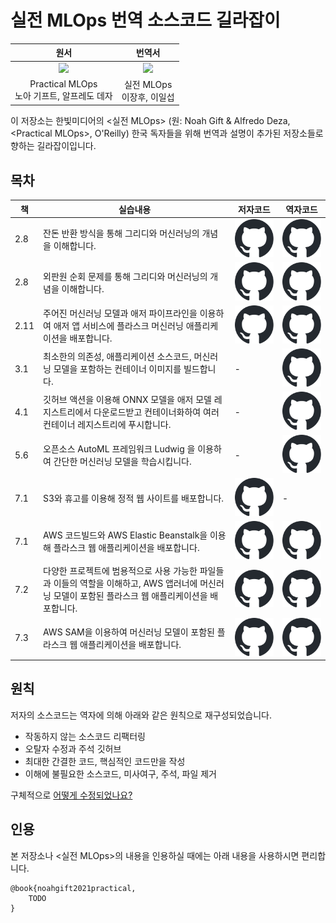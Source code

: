 # 실전 MLOps 번역 소스코드 길라잡이

<table>
<thead align="center">
  <tr>
    <th>원서</th>
    <th>번역서</th>
  </tr>
</thead>
<tbody align="center">
  <tr>
    <td><img width="" src="https://user-images.githubusercontent.com/58792/121539559-c6787e80-c9d3-11eb-9f48-5d25924fad25.png"></td>
    <td><img width="" src="https://user-images.githubusercontent.com/58792/121539559-c6787e80-c9d3-11eb-9f48-5d25924fad25.png"></td>
  </tr>
  <tr>
    <td>Practical MLOps<br>노아 기프트, 알프레도 데자</td>
    <td>실전 MLOps<br>이장후, 이일섭</td>
  </tr>
</tbody>
</table>


이 저장소는 한빛미디어의 <실전 MLOps> (원: Noah Gift & Alfredo Deza, \<Practical MLOps\>, O'Reilly) 한국 독자들을 위해 번역과 설명이 추가된 저장소들로 향하는 길라잡이입니다.

## 목차

| 책 | 실습내용 | 저자코드 | 역자코드 |
| --- | --- | --- | --- |
| 2.8 | 잔돈 반환 방식을 통해 그리디와 머신러닝의 개념을 이해합니다. | [![github](./github-mark.svg)](https://github.com/noahgift/greedy_coin) | [![github](./github-mark.svg)](https://github.com/ProtossDragoon/greedy-change) |
| 2.8 | 외판원 순회 문제를 통해 그리디와 머신러닝의 개념을 이해합니다. |[![github](./github-mark.svg)](https://github.com/noahgift/or) | [![github](./github-mark.svg)](https://github.com/ProtossDragoon/greedy-tsp) |
| 2.11 | 주어진 머신러닝 모델과 애저 파이프라인을 이용하여 애저 앱 서비스에 플라스크 머신러닝 애플리케이션을 배포합니다. | [![github](./github-mark.svg)](https://github.com/noahgift/flask-ml-azure-serverless) | [![github](./github-mark.svg)](https://github.com/ProtossDragoon/flask-ml-azure) |
| 3.1 | 최소한의 의존성, 애플리케이션 소스코드, 머신러닝 모델을 포함하는 컨테이너 이미지를 빌드합니다. | - | [![github](./github-mark.svg)](https://github.com/ProtossDragoon/flask-docker) |
| 4.1 | 깃허브 액션을 이용해 ONNX 모델을 애저 모델 레지스트리에서 다운로드받고 컨테이너화하여 여러 컨테이너 레지스트리에 푸시합니다. | - | [![github](./github-mark.svg)](https://github.com/ProtossDragoon/flask-docker-onnx-azure) |
| 5.6 | 오픈소스 AutoML 프레임워크 Ludwig 을 이용하여 간단한 머신러닝 모델을 학습시킵니다. | - | [![github](./github-mark.svg)](https://github.com/ProtossDragoon/ludwig-quickstart/blob/main/notebook/Ludwig.ipynb) |
| 7.1 | S3와 휴고를 이용해 정적 웹 사이트를 배포합니다. | [![github](./github-mark.svg)](https://github.com/noahgift/dukehugofeb1) | - |
| 7.1 | AWS 코드빌드와 AWS Elastic Beanstalk을 이용해 플라스크 웹 애플리케이션을 배포합니다. | [![github](./github-mark.svg)](https://github.com/noahgift/Flask-Elastic-Beanstalk) | [![github](./github-mark.svg)](https://github.com/ProtossDragoon/flask-elastic-beanstalk) |
| 7.2 | 다양한 프로젝트에 범용적으로 사용 가능한 파일들과 이들의 역할을 이해하고, AWS 앱러너에 머신러닝 모델이 포함된 플라스크 웹 애플리케이션을 배포합니다. | [![github](./github-mark.svg)](https://github.com/noahgift/Python-MLOps-Cookbook) | [![github](./github-mark.svg)](https://github.com/ProtossDragoon/mlops-recipe) |
| 7.3 | AWS SAM을 이용하여 머신러닝 모델이 포함된 플라스크 웹 애플리케이션을 배포합니다. | [![github](./github-mark.svg)](https://github.com/noahgift/Python-MLOps-Cookbook/tree/main/recipes/aws-lambda-sam) | [![github](./github-mark.svg)](https://github.com/ProtossDragoon/aws-sam) |

## 원칙

저자의 소스코드는 역자에 의해 아래와 같은 원칙으로 재구성되었습니다.

- 작동하지 않는 소스코드 리팩터링
- 오탈자 수정과 주석 깃허브
- 최대한 간결한 코드, 핵심적인 코드만을 작성
- 이해에 불필요한 소스코드, 미사여구, 주석, 파일 제거

구체적으로 [어떻게 수정되었나요?](./EX.md)

## 인용

본 저장소나 <실전 MLOps>의 내용을 인용하실 때에는 아래 내용을 사용하시면 편리합니다.

```
@book{noahgift2021practical,
    TODO
}
```